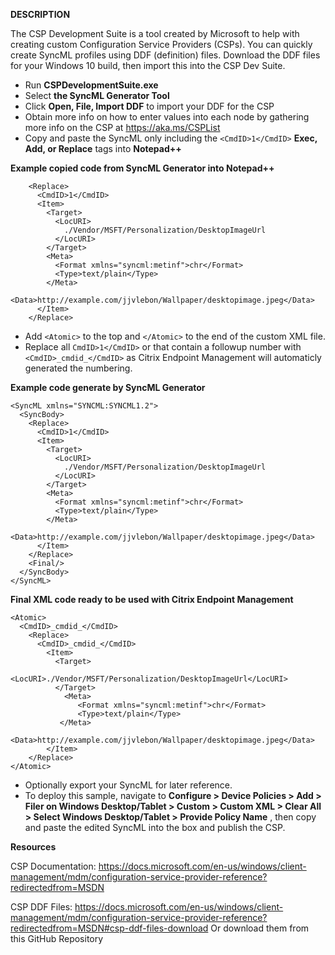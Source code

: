 **DESCRIPTION**

The CSP Development Suite is a tool created by Microsoft to help with creating custom Configuration Service Providers (CSPs). You can quickly create SyncML profiles using DDF (definition) files. Download the DDF files for your Windows 10 build, then import this into the CSP Dev Suite.

- Run **CSPDevelopmentSuite.exe**
- Select **the SyncML Generator Tool**
- Click **Open, File, Import DDF** to import your DDF for the CSP
- Obtain more info on how to enter values into each node by gathering more info on the CSP at https://aka.ms/CSPList
- Copy and paste the SyncML only including the ```<CmdID>1</CmdID>``` **Exec, Add, or Replace** tags into **Notepad++**

**Example copied code from SyncML Generator into Notepad++**
```
    <Replace>
      <CmdID>1</CmdID>
      <Item>
        <Target>
          <LocURI>
            ./Vendor/MSFT/Personalization/DesktopImageUrl
          </LocURI>
        </Target>
        <Meta>
          <Format xmlns="syncml:metinf">chr</Format>
          <Type>text/plain</Type>
        </Meta>
        <Data>http://example.com/jjvlebon/Wallpaper/desktopimage.jpeg</Data>
      </Item>
    </Replace>
```

- Add ```<Atomic>``` to the top and ```</Atomic>``` to the end of the custom XML file.
- Replace all ```CmdID>1</CmdID>``` or that contain a followup number with ```<CmdID>_cmdid_</CmdID>``` as Citrix Endpoint Management will automaticly generated the numbering.

**Example code generate by SyncML Generator**
```
<SyncML xmlns="SYNCML:SYNCML1.2">
  <SyncBody>
    <Replace>
      <CmdID>1</CmdID>
      <Item>
        <Target>
          <LocURI>
            ./Vendor/MSFT/Personalization/DesktopImageUrl
          </LocURI>
        </Target>
        <Meta>
          <Format xmlns="syncml:metinf">chr</Format>
          <Type>text/plain</Type>
        </Meta>
        <Data>http://example.com/jjvlebon/Wallpaper/desktopimage.jpeg</Data>
      </Item>
    </Replace>
    <Final/> 
  </SyncBody>
</SyncML>
```
**Final XML code ready to be used with Citrix Endpoint Management**
```
<Atomic>
  <CmdID>_cmdid_</CmdID>
    <Replace>
      <CmdID>_cmdid_</CmdID>
        <Item>
          <Target>
             <LocURI>./Vendor/MSFT/Personalization/DesktopImageUrl</LocURI>
          </Target>
            <Meta>
               <Format xmlns="syncml:metinf">chr</Format>
               <Type>text/plain</Type>
           </Meta>
               <Data>http://example.com/jjvlebon/Wallpaper/desktopimage.jpeg</Data>
        </Item>
    </Replace>
</Atomic>
```
- Optionally export your SyncML for later reference.
- To deploy this sample, navigate to **Configure > Device Policies > Add > Filer on Windows Desktop/Tablet > Custom > Custom XML > Clear All > Select Windows Desktop/Tablet > Provide Policy Name** , then copy and paste the edited SyncML into the box and publish the CSP.

**Resources**

CSP Documentation: 
https://docs.microsoft.com/en-us/windows/client-management/mdm/configuration-service-provider-reference?redirectedfrom=MSDN

CSP DDF Files: 
https://docs.microsoft.com/en-us/windows/client-management/mdm/configuration-service-provider-reference?redirectedfrom=MSDN#csp-ddf-files-download 
Or download them from this GitHub Repository
